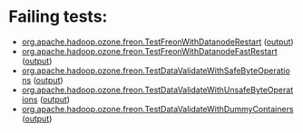 # Failing tests: 

 * [org.apache.hadoop.ozone.freon.TestFreonWithDatanodeRestart](hadoop-ozone/integration-test/org.apache.hadoop.ozone.freon.TestFreonWithDatanodeRestart.txt) ([output](hadoop-ozone/integration-test/org.apache.hadoop.ozone.freon.TestFreonWithDatanodeRestart-output.txt))
 * [org.apache.hadoop.ozone.freon.TestFreonWithDatanodeFastRestart](hadoop-ozone/integration-test/org.apache.hadoop.ozone.freon.TestFreonWithDatanodeFastRestart.txt) ([output](hadoop-ozone/integration-test/org.apache.hadoop.ozone.freon.TestFreonWithDatanodeFastRestart-output.txt))
 * [org.apache.hadoop.ozone.freon.TestDataValidateWithSafeByteOperations](hadoop-ozone/integration-test/org.apache.hadoop.ozone.freon.TestDataValidateWithSafeByteOperations.txt) ([output](hadoop-ozone/integration-test/org.apache.hadoop.ozone.freon.TestDataValidateWithSafeByteOperations-output.txt))
 * [org.apache.hadoop.ozone.freon.TestDataValidateWithUnsafeByteOperations](hadoop-ozone/integration-test/org.apache.hadoop.ozone.freon.TestDataValidateWithUnsafeByteOperations.txt) ([output](hadoop-ozone/integration-test/org.apache.hadoop.ozone.freon.TestDataValidateWithUnsafeByteOperations-output.txt))
 * [org.apache.hadoop.ozone.freon.TestDataValidateWithDummyContainers](hadoop-ozone/integration-test/org.apache.hadoop.ozone.freon.TestDataValidateWithDummyContainers.txt) ([output](hadoop-ozone/integration-test/org.apache.hadoop.ozone.freon.TestDataValidateWithDummyContainers-output.txt))

